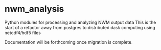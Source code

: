# nwm_analysis
Python modules for processing and analyzing NWM output data
This is the start of a refactor away from postgres to distributed dask computing using netcdf4/hdf5 files

Documentation will be forthcoming once migration is complete.